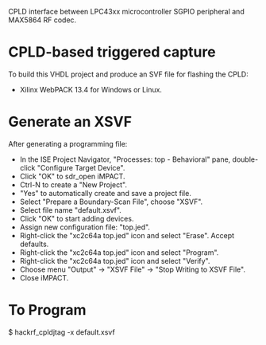 CPLD interface between LPC43xx microcontroller SGPIO peripheral and MAX5864
RF codec.

CPLD-based triggered capture
============================

To build this VHDL project and produce an SVF file for flashing the CPLD:

* Xilinx WebPACK 13.4 for Windows or Linux.

Generate an XSVF
================

After generating a programming file:

* In the ISE Project Navigator, "Processes: top - Behavioral" pane, double-click "Configure Target Device".
* Click "OK" to sdr_open iMPACT.
* Ctrl-N to create a "New Project".
* "Yes" to automatically create and save a project file.
* Select "Prepare a Boundary-Scan File", choose "XSVF".
* Select file name "default.xsvf".
* Click "OK" to start adding devices.
* Assign new configuration file: "top.jed".
* Right-click the "xc2c64a top.jed" icon and select "Erase". Accept defaults.
* Right-click the "xc2c64a top.jed" icon and select "Program".
* Right-click the "xc2c64a top.jed" icon and select "Verify".
* Choose menu "Output" -> "XSVF File" -> "Stop Writing to XSVF File".
* Close iMPACT.

To Program
==========

$ hackrf_cpldjtag -x default.xsvf
